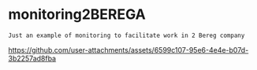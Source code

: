 # monitoring2BEREGA

`Just an example of monitoring to facilitate work in 2 Bereg company`


https://github.com/user-attachments/assets/6599c107-95e6-4e4e-b07d-3b2257ad8fba

